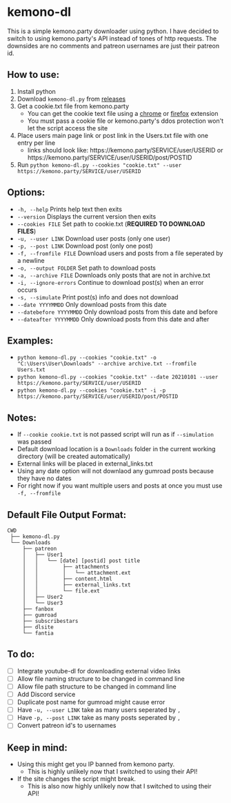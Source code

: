 # kemono-dl
This is a simple kemono.party downloader using python.
I have decided to switch to using kemono.party's API instead of tones of http requests.
The downsides are no comments and patreon usernames are just their patreon id.

## How to use:
1. Install python
3. Download ```kemono-dl.py``` from [releases](https://github.com/AplhaSlayer1964/Kemono.party-Downloader/releases)
4. Get a cookie.txt file from kemono.party 
   - You can get the cookie text file using a [chrome](https://chrome.google.com/webstore/detail/get-cookiestxt/bgaddhkoddajcdgocldbbfleckgcbcid?hl=en) or [firefox](https://addons.mozilla.org/en-US/firefox/addon/cookies-txt/) extension
   - You must pass a cookie file or kemono.party's ddos protection won't let the script access the site 
5. Place users main page link or post link in the Users.txt file with one entry per line
   - links should look like: https://<span></span>kemono.party/SERVICE/user/USERID or https://<span></span>kemono.party/SERVICE/user/USERID/post/POSTID
6. Run ```python kemono-dl.py --cookies "cookie.txt" --user https://kemono.party/SERVICE/user/USERID```


## Options:
- ```-h, --help``` Prints help text then exits
- ```--version``` Displays the current version then exits
-  ```--cookies FILE``` Set path to cookie.txt (**REQUIRED TO DOWNLOAD FILES**)
- ```-u, --user LINK``` Download user posts (only one user)
- ```-p, --post LINK``` Download post (only one post)
- ```-f, --fromfile FILE``` Download users and posts from a file seperated by a newline
- ```-o, --output FOLDER``` Set path to download posts
- ```-a, --archive FILE``` Downloads only posts that are not in archive.txt 
- ```-i, --ignore-errors``` Continue to download post(s) when an error occurs
- ```-s, --simulate``` Print post(s) info and does not download
- ```--date YYYYMMDD``` Only download posts from this date
- ```--datebefore YYYYMMDD``` Only download posts from this date and before
- ```--dateafter YYYYMMDD``` Only download posts from this date and after

## Examples:
- ```python kemono-dl.py --cookies "cookie.txt" -o "C:\Users\User\Downloads" --archive archive.txt --fromfile Users.txt```
- ```python kemono-dl.py --cookies "cookie.txt" --date 20210101 --user https://kemono.party/SERVICE/user/USERID```
- ```python kemono-dl.py --cookies "cookie.txt" -i -p https://kemono.party/SERVICE/user/USERID/post/POSTID```

## Notes:
- If ```--cookie cookie.txt``` is not passed script will run as if ```--simulation``` was passed
- Default download location is a ```Downloads``` folder in the current working directory (will be created automatically)
- External links will be placed in external_links.txt
- Using any date option will not downlaod any gumroad posts because they have no dates
- For right now if you want multiple users and posts at once you must use ```-f, --fromfile```

## Default File Output Format:
```
CWD
 ├── kemono-dl.py
 └── Downloads
     ├── patreon
     │   ├── User1
     │   │   └── [date] [postid] post title
     │   │        ├── attachments
     │   │        │   └── attachment.ext
     │   │        ├── content.html
     │   │        ├── external_links.txt
     │   │        └── file.ext
     │   ├── User2
     │   └── User3
     ├── fanbox
     ├── gumroad
     ├── subscribestars
     ├── dlsite
     └── fantia
```

## To do:
- [ ] Integrate youtube-dl for downloading external video links
- [ ] Allow file naming structure to be changed in command line
- [ ] Allow file path structure to be changed in command line
- [ ] Add Discord service
- [ ] Duplicate post name for gumroad might cause error
- [ ] Have ```-u, --user LINK``` take as many users seperated by ```,```
- [ ] Have ```-p, --post LINK``` take as many posts seperated by ```,```
- [ ] Convert patreon id's to usernames

## Keep in mind:
- Using this might get you IP banned from kemono party.
  - This is highly unlikely now that I switched to using their API!
- If the site changes the script might break.
   - This is also now highly unlikely now that I switched to using their API!
